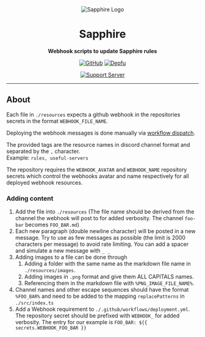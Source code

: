 <div align="center">

![Sapphire Logo](https://cdn.skyra.pw/gh-assets/sapphire.png)

# Sapphire

**Webhook scripts to update Sapphire rules**

[![GitHub](https://img.shields.io/github/license/sapphire-community/resource-webhooks)](https://github.com/sapphire-community/resource-webhooks/blob/main/LICENSE.md)
[![Depfu](https://badges.depfu.com/badges/3e687d5f136ff4e619f690491b831270/count.svg)](https://depfu.com/github/sapphire-community/resource-webhooks?project_id=24218)

[![Support Server](https://discord.com/api/guilds/737141877803057244/embed.png?style=banner2)](https://sapphirejs.com/discord)

</div>

---

## About

Each file in `./resources` expects a github webhook in the repositories secrets in the format `WEBHOOK_FILE_NAME`.

Deploying the webhook messages is done manually via [workflow dispatch](https://github.blog/changelog/2020-07-06-github-actions-manual-triggers-with-workflow_dispatch/).

The provided tags are the resource names in discord channel format and separated by the `,` character.   
Example: `rules, useful-servers` 

The repository requires the `WEBHOOK_AVATAR` and `WEBHOOK_NAME` repository secrets which control the webhooks avatar and name respectively for all deployed webhook resources.

### Adding content

1. Add the file into `./resources` (The file name should be derived from the channel the webhook will post to for added verbosity. The channel `foo-bar` becomes `FOO_BAR.md`)
2. Each new paragraph (double newline character) will be posted in a new message. Try to use as few messages as possible (the limit is 2000 characters per message) to avoid rate limiting. You can add a spacer and simulate a new message with `_ _`
3. Adding images to a file can be done through
   1. Adding a folder with the same name as the markdown file name in `./resources/images`.
   2. Adding images in `.png` format and give them ALL CAPITALS names.
   3. Referencing them in the markdown file with `%PNG_IMAGE_FILE_NAME%`.
4. Channel names and other escape sequences should have the format `%FOO_BAR%` and need to be added to the mapping `replacePatterns` in `./src/index.ts`
5. Add a Webhook requirement to `./.github/workflows/deployment.yml`. The repository secret should be prefixed with `WEBHOOK_` for added verbosity. The entry for our example is `FOO_BAR: ${{ secrets.WEBHOOK_FOO_BAR }}`
